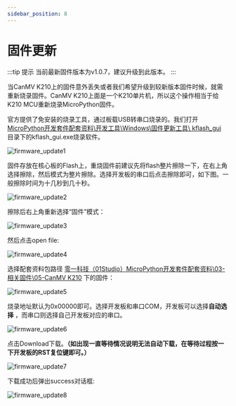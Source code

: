 ```yaml
---
sidebar_position: 8
---
```


# 固件更新

:::tip 提示
当前最新固件版本为v1.0.7，建议升级到此版本。
:::

当CanMV K210上的固件意外丢失或者我们希望升级到较新版本固件时候，就需重新烧录固件。CanMV K210上面是一个K210单片机，所以这个操作相当于给K210 MCU重新烧录MicroPython固件。

官方提供了免安装的烧录工具，通过板载USB转串口烧录的。我们打开 <u>MicroPython开发套件配套资料\开发工具\Windows\固件更新工具\ kflash_gui</u> 目录下的kflash_gui.exe烧录软件。

![firmware_update1](./img/firmware_update/firmware_update1.png)

固件存放在核心板的Flash上，重烧固件前建议先将flash整片擦除一下，在右上角选择擦除，然后模式为整片擦除。选择开发板的串口后点击擦除即可，如下图。一般擦除时间为十几秒到几十秒。

![firmware_update2](./img/firmware_update/firmware_update2.png)

擦除后右上角重新选择“固件”模式：

![firmware_update3](./img/firmware_update/firmware_update3.png)

然后点击open file:

![firmware_update4](./img/firmware_update/firmware_update4.png)

选择配套资料包路径 <u>零一科技（01Studio）MicroPython开发套件配套资料\03-相关固件\05-CanMV K210</u> 下的固件：

![firmware_update5](./img/firmware_update/firmware_update5.png)

烧录地址默认为0x00000即可。选择开发板和串口COM，开发板可以选择**自动选择** ，而串口则选择自己开发板对应的串口。

![firmware_update6](./img/firmware_update/firmware_update6.png)

点击Download下载。**（如出现一直等待情况说明无法自动下载，在等待过程按一下开发板的RST复位键即可。）**

![firmware_update7](./img/firmware_update/firmware_update7.png)

下载成功后弹出success对话框:

![firmware_update8](./img/firmware_update/firmware_update8.png)